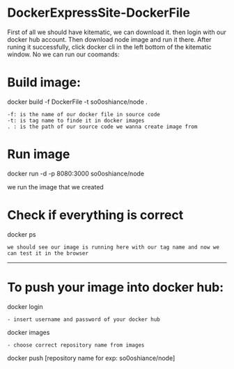 # DockerExpressSite-DockerFile

First of all we should have kitematic, we can download it. then login with our docker hub account.
Then download node image and run it there. After runing it successfully, click docker cli in the left bottom of the kitematic window. No we can run our coomands:

# Build image:

docker build -f DockerFile -t so0oshiance/node .

    -f: is the name of our docker file in source code
    -t: is tag name to finde it in docker images
    . : is the path of our source code we wanna create image from

# Run image

docker run -d -p 8080:3000 so0oshiance/node
  
 we run the image that we created

# Check if everything is correct

docker ps

    we should see our image is running here with our tag name and now we can test it in the browser

---

# To push your image into docker hub:

docker login

    - insert username and password of your docker hub

docker images

    - choose correct repository name from images

docker push [repository name for exp: so0oshiance/node]
